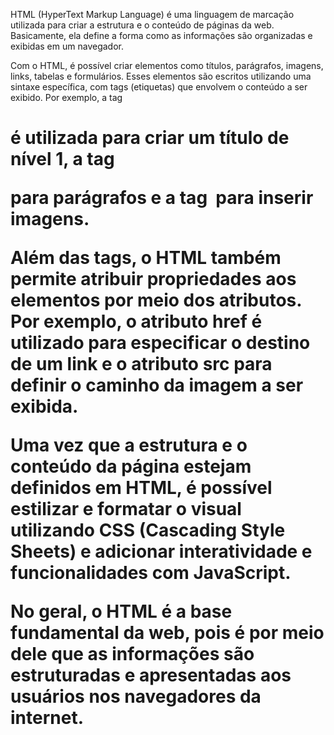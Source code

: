 HTML (HyperText Markup Language) é uma linguagem de marcação utilizada para criar a estrutura e o conteúdo de páginas da web. Basicamente, ela define a forma como as informações são organizadas e exibidas em um navegador.

Com o HTML, é possível criar elementos como títulos, parágrafos, imagens, links, tabelas e formulários. Esses elementos são escritos utilizando uma sintaxe específica, com tags (etiquetas) que envolvem o conteúdo a ser exibido. Por exemplo, a tag <h1> é utilizada para criar um título de nível 1, a tag <p> para parágrafos e a tag <img> para inserir imagens.

Além das tags, o HTML também permite atribuir propriedades aos elementos por meio dos atributos. Por exemplo, o atributo href é utilizado para especificar o destino de um link e o atributo src para definir o caminho da imagem a ser exibida.

Uma vez que a estrutura e o conteúdo da página estejam definidos em HTML, é possível estilizar e formatar o visual utilizando CSS (Cascading Style Sheets) e adicionar interatividade e funcionalidades com JavaScript.

No geral, o HTML é a base fundamental da web, pois é por meio dele que as informações são estruturadas e apresentadas aos usuários nos navegadores da internet.